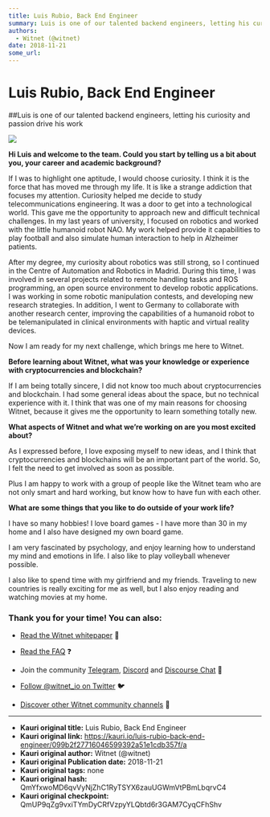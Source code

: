 ```yaml
---
title: Luis Rubio, Back End Engineer
summary: Luis is one of our talented backend engineers, letting his curiosity and passion drive his work Hi Luis and welcome to the team. Could you start by telling us a bit about you, your career and academic background? If I was to highlight one aptitude, I would choose curiosity. I think it is the force that has moved me through my life. It is like a strange addiction that focuses my attention. Curiosity helped me decide to study telecommunications engineering. It was a door to get into a technologica
authors:
  - Witnet (@witnet)
date: 2018-11-21
some_url: 
---
```


# Luis Rubio, Back End Engineer


##Luis is one of our talented backend engineers, letting his curiosity and passion drive his work

![](https://ipfs.infura.io/ipfs/QmSFZwXyyrYr98xQEomy1tw9sfCB73jZpyJjkDUkGGSu7C)

**Hi Luis and welcome to the team. Could you start by telling us a bit about you, your career and academic background?**

If I was to highlight one aptitude, I would choose curiosity. I think it is the force that has moved me through my life. It is like a strange addiction that focuses my attention. Curiosity helped me decide to study telecommunications engineering. It was a door to get into a technological world. This gave me the opportunity to approach new and difficult technical challenges. In my last years of university, I focused on robotics and worked with the little humanoid robot NAO. My work helped provide it capabilities to play football and also simulate human interaction to help in Alzheimer patients.

After my degree, my curiosity about robotics was still strong, so I continued in the Centre of Automation and Robotics in Madrid. During this time, I was involved in several projects related to remote handling tasks and ROS programming, an open source environment to develop robotic applications. I was working in some robotic manipulation contests, and developing new research strategies. In addition, I went to Germany to collaborate with another research center, improving the capabilities of a humanoid robot to be telemanipulated in clinical environments with haptic and virtual reality devices.

Now I am ready for my next challenge, which brings me here to Witnet.

**Before learning about Witnet, what was your knowledge or experience with cryptocurrencies and blockchain?**

If I am being totally sincere, I did not know too much about cryptocurrencies and blockchain. I had some general ideas about the space, but no technical experience with it. I think that was one of my main reasons for choosing Witnet, because it gives me the opportunity to learn something totally new.

**What aspects of Witnet and what we’re working on are you most excited about?**

As I expressed before, I love exposing myself to new ideas, and I think that cryptocurrencies and blockchains will be an important part of the world. So, I felt the need to get involved as soon as possible.

Plus I am happy to work with a group of people like the Witnet team who are not only smart and hard working, but know how to have fun with each other.

**What are some things that you like to do outside of your work life?**

I have so many hobbies! I love board games - I have more than 30 in my home and I also have designed my own board game.

I am very fascinated by psychology, and enjoy learning how to understand my mind and emotions in life. I also like to play volleyball whenever possible.

I also like to spend time with my girlfriend and my friends. Traveling to new countries is really exciting for me as well, but I also enjoy reading and watching movies at my home.

### Thank you for your time! You can also:

 *  [Read the Witnet whitepaper](https://witnet.io/static/witnet-whitepaper.pdf) 📃

 *  [Read the FAQ](https://witnet.io/#/faq) ❓

 * Join the community [Telegram](https://t.me/witnetio), [Discord](https://discord.gg/QKEa5gU) and [Discourse Chat](https://community.witnet.io/) 💬

 *  [Follow @witnet_io on Twitter](https://twitter.com/witnet_io) 🐦

 *  [Discover other Witnet community channels](https://witnet.io/#/contact) 👥




---

- **Kauri original title:** Luis Rubio, Back End Engineer
- **Kauri original link:** https://kauri.io/luis-rubio-back-end-engineer/099b2f27716046599392a51e1cdb357f/a
- **Kauri original author:** Witnet (@witnet)
- **Kauri original Publication date:** 2018-11-21
- **Kauri original tags:** none
- **Kauri original hash:** QmYfxwoMD6qvVyNjZhC1RyTSYX6zauUGWmVtPBmLbqrvC4
- **Kauri original checkpoint:** QmUP9qZg9vxiTYmDyCRfVzpyYLQbtd6r3GAM7CyqCFhShv



